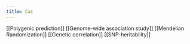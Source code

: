 ```yaml
---
title: Cas
---
```


[[Polygenic prediction]]
[[Genome-wide association study]]
[[Mendelian Randomization]]
[[Genetic correlation]]
[[SNP-heritability]]